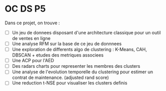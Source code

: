 # OC DS P5

Dans ce projet, on trouve :
- [ ] Un jeu de donnees disposant d'une architecture classique pour un outil de ventes en ligne
- [ ] Une analyse RFM sur la base de ce jeu de donnnees
- [ ] Une exploration de differents algo de clustering : K-Means, CAH, DBSCAN + etudes des metriques associees
- [ ] Une ACP pour l'AED
- [ ] Des radars charts pour representer les membres des clusters
- [ ] Une analyse de l'evolution temporelle du clustering pour estimer un contrat de maintenance. (adjusted rand score)
- [ ] Une reduction t-NSE pour visualiser les clusters definis